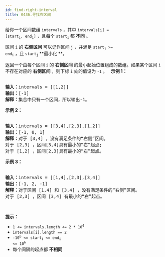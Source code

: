 ```yaml
---
id: find-right-interval
title: 0436.寻找右区间
---
```

给你一个区间数组 <code>intervals</code> ，其中 <code>intervals[i] = [start<sub>i</sub>, end<sub>i</sub>]</code> ，且每个 <code>start<sub>i</sub></code> 都 **不同** 。

区间 <code>i</code> 的 **右侧区间** 可以记作区间 <code>j</code> ，并满足 <code>start<sub>j</sub></code><code> &gt;= end<sub>i</sub></code> ，且 <code>start<sub>j</sub></code> **最小化 **。

返回一个由每个区间 <code>i</code> 的 **右侧区间** 的最小起始位置组成的数组。如果某个区间 <code>i</code> 不存在对应的 **右侧区间** ，则下标 <code>i</code> 处的值设为 <code>-1</code> 。
 
**示例 1：**


<pre><br/><strong>输入：</strong>intervals = [[1,2]]<br/><strong>输出：</strong>[-1]<br/><strong>解释：</strong>集合中只有一个区间，所以输出-1。<br/></pre>

**示例 2：**


<pre><br/><strong>输入：</strong>intervals = [[3,4],[2,3],[1,2]]<br/><strong>输出：</strong>[-1, 0, 1]<br/><strong>解释：</strong>对于 [3,4] ，没有满足条件的“右侧”区间。<br/>对于 [2,3] ，区间[3,4]具有最小的“右”起点;<br/>对于 [1,2] ，区间[2,3]具有最小的“右”起点。<br/></pre>

**示例 3：**


<pre><br/><strong>输入：</strong>intervals = [[1,4],[2,3],[3,4]]<br/><strong>输出：</strong>[-1, 2, -1]<br/><strong>解释：</strong>对于区间 [1,4] 和 [3,4] ，没有满足条件的“右侧”区间。<br/>对于 [2,3] ，区间 [3,4] 有最小的“右”起点。<br/></pre>

 

**提示：**


- <code>1 &lt;= intervals.length &lt;= 2 * 10<sup>4</sup></code>
- <code>intervals[i].length == 2</code>
- <code>-10<sup>6</sup> &lt;= start<sub>i</sub> &lt;= end<sub>i</sub> &lt;= 10<sup>6</sup></code>
- 每个间隔的起点都 **不相同**
